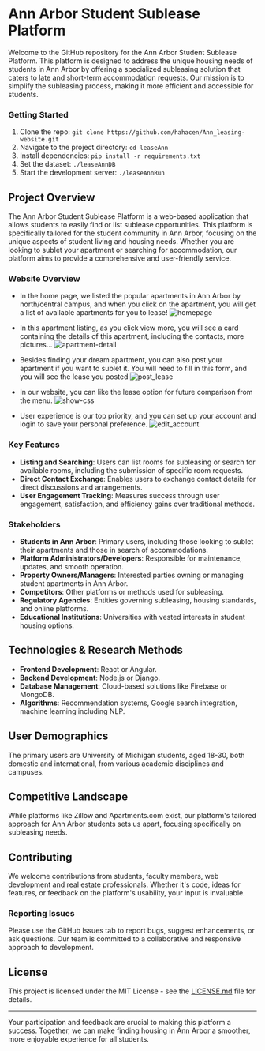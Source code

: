 # Ann Arbor Student Sublease Platform

Welcome to the GitHub repository for the Ann Arbor Student Sublease Platform. This platform is designed to address the unique housing needs of students in Ann Arbor by offering a specialized subleasing solution that caters to late and short-term accommodation requests. Our mission is to simplify the subleasing process, making it more efficient and accessible for students.

### Getting Started

1. Clone the repo: `git clone https://github.com/hahacen/Ann_leasing-website.git`
2. Navigate to the project directory: `cd leaseAnn`
3. Install dependencies: `pip install -r requirements.txt`
4. Set the dataset: `./leaseAnnDB`
5. Start the development server: `./leaseAnnRun`
   
## Project Overview

The Ann Arbor Student Sublease Platform is a web-based application that allows students to easily find or list sublease opportunities. This platform is specifically tailored for the student community in Ann Arbor, focusing on the unique aspects of student living and housing needs. Whether you are looking to sublet your apartment or searching for accommodation, our platform aims to provide a comprehensive and user-friendly service.

### Website Overview
- In the home page, we listed the popular apartments in Ann Arbor by north/central campus, and when you click on the apartment, you will get a list of available apartments for you to lease!
![homepage](https://github.com/hahacen/Ann_leasing-website/assets/103203631/716ce505-98b3-4ac2-9e04-e54954c95091)

- In this apartment listing, as you click view more, you will see a card containing the details of this apartment, including the contacts, more pictures...
![apartment-detail](https://github.com/hahacen/Ann_leasing-website/assets/103203631/9001f8d2-9428-40d1-8a64-df958bf3a28f)

- Besides finding your dream apartment, you can also post your apartment if you want to sublet it. You will need to fill in this form, and you will see the lease you posted
![post_lease](https://github.com/hahacen/Ann_leasing-website/assets/103203631/9514260b-4242-42cc-9406-8a37daaa3f76)

- In our website, you can like the lease option for future comparison from the menu. 
![show-css](https://github.com/hahacen/Ann_leasing-website/assets/103203631/cd6874f1-0bd5-4ab6-a46d-325d87012934)

- User experience is our top priority, and you can set up your account and login to save your personal preference. 
![edit_account](https://github.com/hahacen/Ann_leasing-website/assets/103203631/d01ee248-1c38-4ce7-87bc-868b14b8ba4a)



### Key Features

- **Listing and Searching**: Users can list rooms for subleasing or search for available rooms, including the submission of specific room requests.
- **Direct Contact Exchange**: Enables users to exchange contact details for direct discussions and arrangements.
- **User Engagement Tracking**: Measures success through user engagement, satisfaction, and efficiency gains over traditional methods.

### Stakeholders

- **Students in Ann Arbor**: Primary users, including those looking to sublet their apartments and those in search of accommodations.
- **Platform Administrators/Developers**: Responsible for maintenance, updates, and smooth operation.
- **Property Owners/Managers**: Interested parties owning or managing student apartments in Ann Arbor.
- **Competitors**: Other platforms or methods used for subleasing.
- **Regulatory Agencies**: Entities governing subleasing, housing standards, and online platforms.
- **Educational Institutions**: Universities with vested interests in student housing options.


## Technologies & Research Methods

- **Frontend Development**: React or Angular.
- **Backend Development**: Node.js or Django.
- **Database Management**: Cloud-based solutions like Firebase or MongoDB.
- **Algorithms**: Recommendation systems, Google search integration, machine learning including NLP.

## User Demographics

The primary users are University of Michigan students, aged 18-30, both domestic and international, from various academic disciplines and campuses.

## Competitive Landscape

While platforms like Zillow and Apartments.com exist, our platform's tailored approach for Ann Arbor students sets us apart, focusing specifically on subleasing needs.

## Contributing

We welcome contributions from students, faculty members, web development and real estate professionals. Whether it's code, ideas for features, or feedback on the platform's usability, your input is invaluable.
   

### Reporting Issues

Please use the GitHub Issues tab to report bugs, suggest enhancements, or ask questions. Our team is committed to a collaborative and responsive approach to development.

## License

This project is licensed under the MIT License - see the [LICENSE.md](LICENSE) file for details.

---

Your participation and feedback are crucial to making this platform a success. Together, we can make finding housing in Ann Arbor a smoother, more enjoyable experience for all students.
